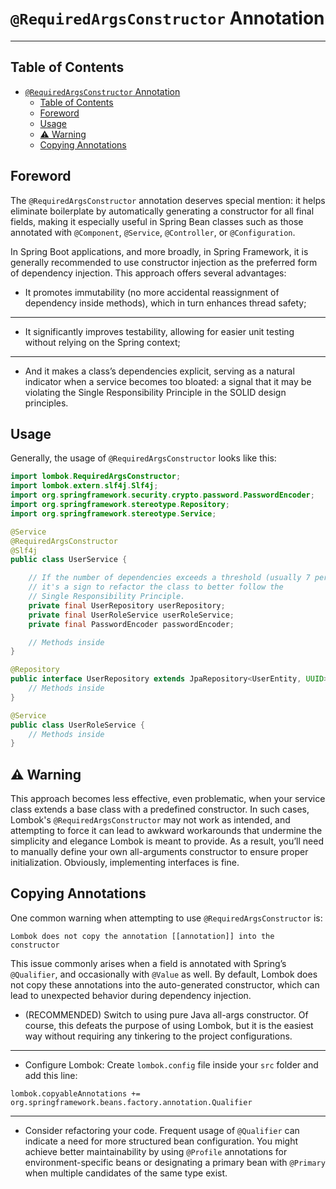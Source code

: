 # `@RequiredArgsConstructor` Annotation

---

## Table of Contents

<!-- TOC -->
* [`@RequiredArgsConstructor` Annotation](#requiredargsconstructor-annotation)
  * [Table of Contents](#table-of-contents)
  * [Foreword](#foreword)
  * [Usage](#usage)
  * [⚠️ Warning](#-warning)
  * [Copying Annotations](#copying-annotations)
<!-- TOC -->

## Foreword

The `@RequiredArgsConstructor` annotation deserves special mention: it helps eliminate boilerplate by automatically
generating a constructor for all final fields, making it especially useful in Spring Bean classes such as those
annotated with `@Component`, `@Service`, `@Controller`, or `@Configuration`.

In Spring Boot applications, and more broadly, in Spring Framework, it is generally recommended to use constructor
injection as the preferred form of dependency injection. This approach offers several advantages:

* It promotes immutability (no more accidental reassignment of dependency inside methods), which in turn enhances thread
  safety;

---

* It significantly improves testability, allowing for easier unit testing without relying on the Spring context;

---

* And it makes a class’s dependencies explicit, serving as a natural indicator when a service becomes too bloated: a
  signal that it may be violating the Single Responsibility Principle in the SOLID design principles.

## Usage

Generally, the usage of `@RequiredArgsConstructor` looks like this:

```java
import lombok.RequiredArgsConstructor;
import lombok.extern.slf4j.Slf4j;
import org.springframework.security.crypto.password.PasswordEncoder;
import org.springframework.stereotype.Repository;
import org.springframework.stereotype.Service;

@Service
@RequiredArgsConstructor
@Slf4j
public class UserService {

    // If the number of dependencies exceeds a threshold (usually 7 per Sonar),
    // it's a sign to refactor the class to better follow the 
    // Single Responsibility Principle.    
    private final UserRepository userRepository;
    private final UserRoleService userRoleService;
    private final PasswordEncoder passwordEncoder;

    // Methods inside
}

@Repository
public interface UserRepository extends JpaRepository<UserEntity, UUID> {
    // Methods inside
}

@Service
public class UserRoleService {
    // Methods inside
}

```

## ⚠️ Warning

This approach becomes less effective, even problematic, when your service class extends a base class with a
predefined constructor. In such cases, Lombok's `@RequiredArgsConstructor` may not work as intended, and attempting to
force it can lead to awkward workarounds that undermine the simplicity and elegance Lombok is meant to provide. As a
result, you’ll need to manually define your own all-arguments constructor to ensure proper initialization. Obviously,
implementing interfaces is fine.

## Copying Annotations

One common warning when attempting to use `@RequiredArgsConstructor` is:

```
Lombok does not copy the annotation [[annotation]] into the constructor
```

This issue commonly arises when a field is annotated with Spring’s `@Qualifier`, and occasionally with `@Value` as well.
By default, Lombok does not copy these annotations into the auto-generated constructor, which can lead to unexpected
behavior during dependency injection.

* (RECOMMENDED) Switch to using pure Java all-args constructor. Of course, this defeats the purpose of using Lombok, but
  it is the easiest way without requiring any tinkering to the project configurations.

---

* Configure Lombok: Create `lombok.config` file inside your `src` folder and add this line:

```lombok.config
lombok.copyableAnnotations += org.springframework.beans.factory.annotation.Qualifier
```

---

* Consider refactoring your code. Frequent usage of `@Qualifier` can indicate a need for more structured bean
  configuration. You might achieve better maintainability by using `@Profile` annotations for environment-specific beans
  or designating a primary bean with `@Primary` when multiple candidates of the same type exist.